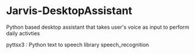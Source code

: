 # Jarvis-DesktopAssistant
Python based desktop assistant that takes user's voice as input to perform daily activties

pyttsx3 : Python text to speech library
speech_recognition
